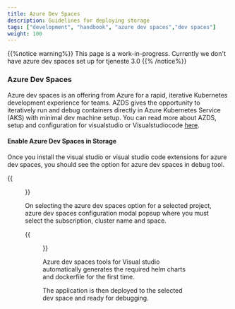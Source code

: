 ```yaml
---
title: Azure Dev Spaces
description: Guidelines for deploying storage 
tags: ["development", "handbook", "azure dev spaces","dev spaces"]
weight: 100
---
```


{{%notice warning%}}
This page is a work-in-progress. Currently we don't have azure dev spaces set up for tjeneste 3.0 
{{% /notice%}}

### Azure Dev Spaces
Azure dev spaces is an offering from Azure for a rapid, iterative Kubernetes development experience for teams. AZDS gives the opportunity to iteratively run and debug containers directly in Azure Kubernetes Service (AKS) with minimal dev machine setup. You can read more about AZDS, setup and configuration for visualstudio or Visualstudiocode [here](https://docs.microsoft.com/en-us/azure/dev-spaces/).

#### Enable Azure Dev Spaces in Storage
Once you install the visual studio or visual studio code extensions for azure dev spaces, you should see the option for azure dev spaces in debug tool. 

{{<figure src="azds-menu.png" title="Azure dev spaces option in Visualstudio debugger">}}

On selecting the azure dev spaces option for a selected project, azure dev spaces configuration modal popsup where you must select the subscription, cluster name and space.

{{<figure src="azds-select-space.png" title="Azure dev spaces configuration in visual studio">}}

Azure dev spaces tools for Visual studio automatically generates the required helm charts and dockerfile for the first time.

The application is then deployed to the selected dev space and ready for debugging.